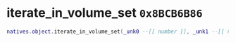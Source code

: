 # iterate_in_volume_set `0x8BCB6B86`

```lua
natives.object.iterate_in_volume_set(_unk0 --[[ number ]], _unk1 --[[ number ]])
```